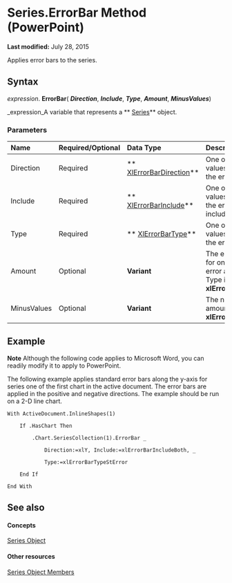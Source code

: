 
# Series.ErrorBar Method (PowerPoint)

 **Last modified:** July 28, 2015

Applies error bars to the series. 

## Syntax

 _expression_. **ErrorBar**( **_Direction_**,  **_Include_**,  **_Type_**,  **_Amount_**,  **_MinusValues_**)

 _expression_A variable that represents a  ** [Series](5c8c2d92-d8ca-4d21-e213-c374292275d4.md)** object.


### Parameters



|**Name**|**Required/Optional**|**Data Type**|**Description**|
|:-----|:-----|:-----|:-----|
|Direction|Required| ** [XlErrorBarDirection](dde32437-fc46-0a20-f2b8-1f547ac15bff.md)**|One of the enumeration values that specifies the error bar direction.|
|Include|Required| ** [XlErrorBarInclude](8ee44fac-0f0f-7211-1daf-ae2efb8ea587.md)**|One of the enumeration values that specifies the error bar parts to include.|
|Type|Required| ** [XlErrorBarType](ea68417a-7478-5ad0-c2f9-721b484f912d.md)**|One of the enumeration values that specifies the error bar type.|
|Amount|Optional| **Variant**|The error amount. Used for only the positive error amount when Type is  **xlErrorBarTypeCustom**.|
|MinusValues|Optional| **Variant**|The negative error amount when Type is  **xlErrorBarTypeCustom**.|

## Example




 **Note**  Although the following code applies to Microsoft Word, you can readily modify it to apply to PowerPoint.

The following example applies standard error bars along the y-axis for series one of the first chart in the active document. The error bars are applied in the positive and negative directions. The example should be run on a 2-D line chart.




```
With ActiveDocument.InlineShapes(1)

    If .HasChart Then

        .Chart.SeriesCollection(1).ErrorBar _

            Direction:=xlY, Include:=xlErrorBarIncludeBoth, _

            Type:=xlErrorBarTypeStError

    End If

End With
```


## See also


#### Concepts


 [Series Object](5c8c2d92-d8ca-4d21-e213-c374292275d4.md)
#### Other resources


 [Series Object Members](f7e7168d-3c6f-20db-1e75-56a101c69a70.md)
